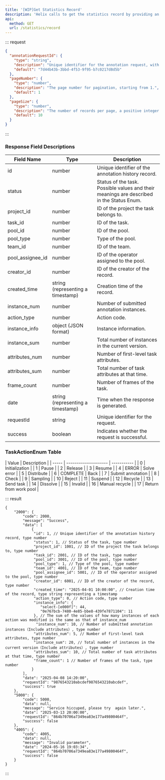 ```yaml
---
title: '[WIP]Get Statistics Record'
description: 'Helix calls to get the statistics record by providing an array of annotationRequestId and pagination information, which can be used to workload statistics and query the relevant annotation records..'
api:
  method: GET
  url: /statistics/record
---
```


::: request

```json [body]
{
  "annotationRequestId": {
    "type": "string",
    "description": "Unique identifier for the annotation request, with a maximum length of 255 bytes.",
    "default": "7d44b43b-3bbd-4f53-9f95-b7c0217d8d5b"
  },
  "pageNumber": {
    "type": "number",
    "description": "The page number for pagination, starting from 1.",
    "default": 1
  },
  "pageSize": {
    "type": "number",
    "description": "The number of records per page, a positive integer.",
    "default": 10
  }
}
```

:::

### Response Field Descriptions

| Field Name       | Type                              | Description                                                                              |
| ---------------- | --------------------------------- | ---------------------------------------------------------------------------------------- |
| id               | number                            | Unique identifier of the annotation history record.                                      |
| status           | number                            | Status of the task. Possible values and their meanings are described in the Status Enum. |
| project_id       | number                            | ID of the project the task belongs to.                                                   |
| task_id          | number                            | ID of the task.                                                                          |
| pool_id          | number                            | ID of the pool.                                                                          |
| pool_type        | number                            | Type of the pool.                                                                        |
| team_id          | number                            | ID of the team.                                                                          |
| pool_assignee_id | number                            | ID of the operator assigned to the pool.                                                 |
| creator_id       | number                            | ID of the creator of the record.                                                         |
| created_time     | string (representing a timestamp) | Creation time of the record.                                                             |
| instance_num     | number                            | Number of submitted annotation instances.                                                |
| action_type      | number                            | Action code.                                                                             |
| instance_info    | object (JSON format)              | Instance information.                                                                    |
| instance_sum     | number                            | Total number of instances in the current version.                                        |
| attributes_num   | number                            | Number of first-level task attributes.                                                   |
| attributes_sum   | number                            | Total number of task attributes at that time.                                            |
| frame_count      | number                            | Number of frames of the task.                                                            |
| date             | string (representing a timestamp) | Time when the response is generated.                                                     |
| requestId        | string                            | Unique identifier for the request.                                                       |
| success          | boolean                           | Indicates whether the request is successful.                                             |

### TaskActionEnum Table

| Value | Description           |
| ----- | --------------------- | ----------- |
| 0     | Initialization        |
| 1     | Pause                 |
| 2     | Release               |
| 3     | Resume                |
| 4     | ERROR                 | Solve error |
| 5     | Distribute            |
| 6     | COMPLETE              | Back        |
| 7     | Submit annotation     |
| 8     | Check                 |
| 9     | Sampling              |
| 10    | Reject                |
| 11    | Suspend               |
| 12    | Recycle               |
| 13    | Send task             |
| 14    | Dissolve              |
| 15    | Invalid               |
| 16    | Manual recycle        |
| 17    | Return from work pool |

::: result

```json[responses]
{
    "2000": {
        "code": 2000,
        "message": "Success",
        "data": [
            {
             "id": 1, // Unique identifier of the annotation history record, type number
             "status": 1, // Status of the task, type number
             "project_id": 1001, // ID of the project the task belongs to, type number
             "task_id": 2001, // ID of the task, type number
             "pool_id": 3001, // ID of the pool, type number
             "pool_type": 1, // Type of the pool, type number
             "team_id": 4001, // ID of the team, type number
             "pool_assignee_id": 5001, // ID of the operator assigned to the pool, type number
             "creator_id": 6001, // ID of the creator of the record, type number
             "created_time": "2025-04-01 10:00:00", // Creation time of the record, type string representing a timestamp
             "action_type": 0, // Action code, type number
             "instance_info": {
                "select-[e000f]": 44,
                "0e767bcb-7480-4e85-bbe8-439fe7871104": 11
             }, // The sum of the values of how many instances of each action was modified is the same as that of instance_num
              "instance_num": 10, // Number of submitted annotation instances（Include attributes）, type number
             "attributes_num": 5, // Number of first-level task attributes, type number
             "instance_sum": 20, // Total number of instances in the current version（Include attributes）, type number
             "attributes_sum": 10, // Total number of task attributes at that time, type number
             "frame_count": 1 // Number of frames of the task, type number
            }
        ],
        "date": "2025-04-08 14:20:00",
        "requestId": "9876543210abcdef9876543210abcdef",
        "success": true
    },
    "5000": {
        "code": 5000,
        "data": null,
        "message": "Service hiccuped, please try  again later.",
        "date": "2025-03-13 20:00:00",
        "requestId": "864b70706a7349ea83e177a49800464f",
        "success": false
    },
    "4005": {
        "code": 4005,
        "data": null,
        "message": "Invalid parameter",
        "date": "2024-05-16 19:03:34",
        "requestId": "864b70706a7349ea83e177a49800464f",
        "success": false
    }
}
```

:::

